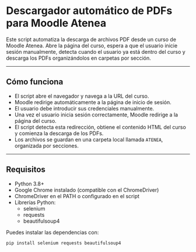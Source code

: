 # Descargador automático de PDFs para Moodle Atenea

Este script automatiza la descarga de archivos PDF desde un curso de Moodle Atenea. Abre la página del curso, espera a que el usuario 
inicie sesión manualmente, detecta cuando el usuario ya está dentro del curso y descarga los PDFs organizándolos en carpetas por sección.

---

## Cómo funciona

- El script abre el navegador y navega a la URL del curso.
- Moodle redirige automáticamente a la página de inicio de sesión.
- El usuario debe introducir sus credenciales manualmente.
- Una vez el usuario inicia sesión correctamente, Moodle redirige a la página del curso.
- El script detecta esta redirección, obtiene el contenido HTML del curso y comienza la descarga de los PDFs.
- Los archivos se guardan en una carpeta local llamada `ATENEA`, organizada por secciones.

---

## Requisitos

- Python 3.8+
- Google Chrome instalado (compatible con el ChromeDriver)
- ChromeDriver en el PATH o configurado en el script
- Librerías Python:
  - selenium
  - requests
  - beautifulsoup4

Puedes instalar las dependencias con:

```bash
pip install selenium requests beautifulsoup4
